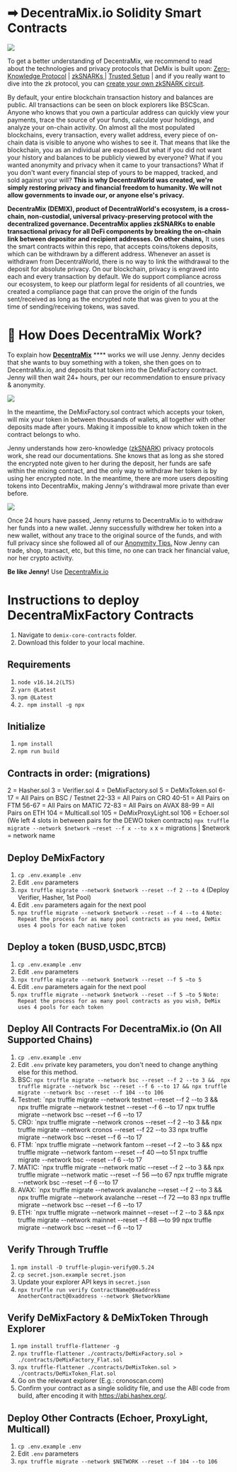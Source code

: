 # ➡ DecentraMix.io Solidity Smart Contracts

![](https://github.com/DecentraWorldDEWO/Documentation/blob/gitbook/.gitbook/assets/4.png)

To get a better understanding of DecentraMix, we recommend to read about the technologies and privacy protocols that DeMix is built upon: [Zero-Knowledge Protocol](broken-reference) | [zkSNARKs ](https://github.com/DecentraWorldDEWO/Documentation/blob/gitbook/zero-knowledge-protocol-zk/what-are-zksnarks.md)| [Trusted Setup](https://github.com/DecentraWorldDEWO/Documentation/blob/gitbook/zero-knowledge-protocol-zk/trusted-setup-ceremony/) | and if you really want to dive into the zk protocol, you can [create your own zkSNARK circuit](https://github.com/DecentraWorldDEWO/Documentation/blob/gitbook/zero-knowledge-protocol-zk/create-your-own-zksnark-circuit/).

By default, your entire blockchain transaction history and balances are public. All transactions can be seen on block explorers like BSCScan. Anyone who knows that you own a particular address can quickly view your payments, trace the source of your funds, calculate your holdings, and analyze your on-chain activity. On almost all the most populated blockchains, every transaction, every wallet address, every piece of on-chain data is visible to anyone who wishes to see it. That means that like the blockchain, you as an individual are exposed.But what if you did not want your history and balances to be publicly viewed by everyone? What if you wanted anonymity and privacy when it came to your transactions? What if you don't want every financial step of yours to be mapped, tracked, and sold against your will? **This is why DecentraWorld was created, we're simply restoring privacy and financial freedom to humanity. We will not allow governments to invade our, or anyone else's privacy.**&#x20;

 **DecentraMix (DEMIX), product of DecentraWorld's ecosystem, is a cross-chain, non-custodial, universal privacy-preserving protocol with the decentralized governance. DecentraMix applies zkSNARKs to enable transactional privacy for all DeFi components by breaking the on-chain link between depositor and recipient addresses. On other chains,** It uses the smart contracts within this repo, that accepts coins/tokens deposits, which can be withdrawn by a different address. Whenever an asset is withdrawn from DecentraWorld, there is no way to link the withdrawal to the deposit for absolute privacy. On our blockchain, privacy is engraved into each and every transaction by default. We do support compliance across our ecosystem, to keep our platform legal for residents of all countries, we created a compliance page that can prove the origin of the funds sent/received as long as the encrypted note that was given to you at the time of sending/receiving tokens, was saved.&#x20;


# 💱 How Does DecentraMix Work?

To explain how [**DecentraMix**](https://decentramix.io) **** works we will use Jenny. Jenny decides that she wants to buy something with a token, she then goes on to DecentraMix.io, and deposits that token into the DeMixFactory contract. Jenny will then wait 24+ hours, per our recommendation to ensure privacy & anonymity.&#x20;

![](<https://github.com/DecentraWorldDEWO/Documentation/blob/gitbook/.gitbook/assets/Welcome.png>)

In the meantime, the DeMixFactory.sol contract which accepts your token, will mix your token in between thousands of wallets, all together with other deposits made after yours. Making it impossible to know which token in the contract belongs to who.

Jenny understands how zero-knowledge ([zkSNARK](../zero-knowledge-protocol-zk/what-are-zksnarks.md)) privacy protocols work, she read our documentations. She knows that as long as she stored the encrypted note given to her during the deposit, her funds are safe within the mixing contract, and the only way to withdraw her token is by using her encrypted note. In the meantime, there are more users depositing tokens into DecentraMix, making Jenny's withdrawal more private than ever before.

![](<https://github.com/DecentraWorldDEWO/Documentation/blob/gitbook/.gitbook/assets/8.png>)

Once 24 hours have passed, Jenny returns to DecentraMix.io to withdraw her funds into a new wallet. Jenny successfully withdrew her token into a new wallet, without any trace to the original source of the funds, and with full privacy since she followed all of our [Anonymity Tips.](broken-reference) Now Jenny can trade, shop, transact, etc, but this time, no one can track her financial value, nor her crypto activity.

**Be like Jenny!** Use [DecentraMix.io](https://decentramix.io)









# Instructions to deploy DecentraMixFactory Contracts

1. Navigate to `demix-core-contracts` folder.
2. Download this folder to your local machine.








## Requirements

1. `node v16.14.2(LTS)`
2. `yarn @Latest`
3. `npm @Latest`
4. `2. npm install -g npx`






## Initialize

1. `npm install`
2. `npm run build`







## Contracts in order: (migrations)

2 = Hasher.sol
3 = Verifier.sol
4 = DeMixFactory.sol 
5 = DeMixToken.sol
6-17 = All Pairs on BSC / Testnet
22-33 = All Pairs on CRO
40-51 = All Pairs on FTM
56-67 = All Pairs on MATIC
72-83 = All Pairs on AVAX
88-99 = All Pairs on ETH
104 = Multicall.sol
105 = DeMixProxyLight.sol
106 = Echoer.sol
(We left 4 slots in between pairs for the DEWO token contracts)
`npx truffle migrate --network $network —reset --f x --to x`  x = migrations | $network = network name







## Deploy DeMixFactory

1. `cp .env.example .env`
2. Edit `.env` parameters
3. `npx truffle migrate --network $network --reset --f 2 --to 4` (Deploy Verifier, Hasher, 1st Pool)
4. Edit `.env` parameters again for the next pool
5. `npx truffle migrate --network $network --reset --f 4 --to 4`
`Note:  Repeat the process for as many pool contracts as you need, DeMix uses 4 pools for each native token`







## Deploy a token (BUSD,USDC,BTCB)

1. `cp .env.example .env`
2. Edit `.env` parameters
3. `npx truffle migrate --network $network --reset --f 5 —to 5` 
4. Edit `.env` parameters again for the next pool
5. `npx truffle migrate --network $network --reset --f 5 —to 5`
`Note:  Repeat the process for as many pool contracts as you wish, DeMix uses 4 pools for each token`







## Deploy All Contracts For DecentraMix.io (On All Supported Chains)

1. `cp .env.example .env`
2. Edit `.env` private key parameters, you don't need to change anything else for this method.
3. BSC: `npx truffle migrate --network bsc --reset --f 2 --to 3 &&  npx truffle migrate --network bsc --reset --f 6 --to 17 && npx truffle migrate --network bsc --reset --f 104 --to 106 `
4. Testnet: `npx truffle migrate --network testnet --reset --f 2 --to 3 &&  npx truffle migrate --network testnet --reset --f 6 --to 17 npx truffle migrate --network bsc --reset --f 6 --to 17 
5. CRO: `npx truffle migrate --network cronos --reset --f 2 --to 3 &&  npx truffle migrate --network cronos --reset --f 22 --to 33 npx truffle migrate --network bsc --reset --f 6 --to 17 
6. FTM: `npx truffle migrate --network fantom --reset --f 2 --to 3 &&  npx truffle migrate --network fantom --reset --f 40 —to 51 npx truffle migrate --network bsc --reset --f 6 --to 17 
7. MATIC: `npx truffle migrate --network matic --reset --f 2 --to 3 &&  npx truffle migrate --network matic --reset --f 56 —to 67 npx truffle migrate --network bsc --reset --f 6 --to 17 
8. AVAX: `npx truffle migrate --network avalanche --reset --f 2 --to 3 &&  npx truffle migrate --network avalanche --reset --f 72 —to 83 npx truffle migrate --network bsc --reset --f 6 --to 17 
9. ETH: `npx truffle migrate --network mainnet --reset --f 2 --to 3 &&  npx truffle migrate --network mainnet --reset --f 88 —to 99 npx truffle migrate --network bsc --reset --f 6 --to 17 









## Verify Through Truffle

1. `npm install -D truffle-plugin-verify@0.5.24`
2. `cp secret.json.example secret.json`
3. Update your explorer API keys in `secret.json`
4. `npx truffle run verify ContractName@0xaddress AnotherContract@0xaddress --network $NetworkName`









## Verify DeMixFactory & DeMixToken Through Explorer

1. `npm install truffle-flattener -g`
2. `npx truffle-flattener ./contracts/DeMixFactory.sol > ./contracts/DeMixFactory_Flat.sol`
3. `npx truffle-flattener ./contracts/DeMixToken.sol > ./contracts/DeMixToken_Flat.sol`
4. Go on the relevant explorer (E.g.: cronoscan.com)
5. Confirm your contract as a single solidity file, and use the ABI code from build, after encoding it with https://abi.hashex.org/.










## Deploy Other Contracts (Echoer, ProxyLight, Multicall)

1. `cp .env.example .env`
2. Edit `.env` parameters
3. `npx truffle migrate --network $NETWORK --reset --f 104 --to 106`
